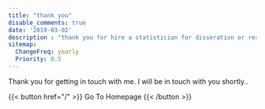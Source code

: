 ```yaml
---
title: "thank you"
disable_comments: true
date: '2019-03-02'
description : "thank you for hire a statistician for disseration or research project online. Freelance medical statistician or statistical consultant"
sitemap:
  ChangeFreq: yearly
  Priority: 0.5
---
```


Thank you for getting in touch with me. I will be in touch with you shortly..

{{< button href="/" >}} Go To Homepage {{< /button >}}
